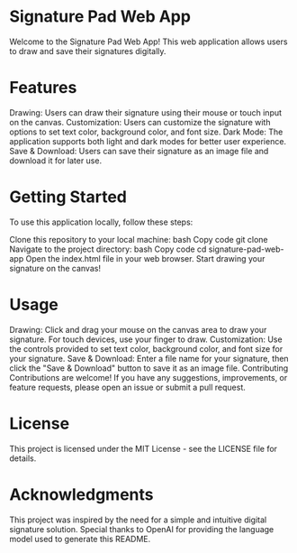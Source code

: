 
# Signature Pad Web App
Welcome to the Signature Pad Web App! This web application allows users to draw and save their signatures digitally.

# Features
Drawing: Users can draw their signature using their mouse or touch input on the canvas.
Customization: Users can customize the signature with options to set text color, background color, and font size.
Dark Mode: The application supports both light and dark modes for better user experience.
Save & Download: Users can save their signature as an image file and download it for later use.

# Getting Started
To use this application locally, follow these steps:

Clone this repository to your local machine:
bash
Copy code
git clone <repository-url>
Navigate to the project directory:
bash
Copy code
cd signature-pad-web-app
Open the index.html file in your web browser.
Start drawing your signature on the canvas!

# Usage
Drawing: Click and drag your mouse on the canvas area to draw your signature. For touch devices, use your finger to draw.
Customization: Use the controls provided to set text color, background color, and font size for your signature.
Save & Download: Enter a file name for your signature, then click the "Save & Download" button to save it as an image file.
Contributing
Contributions are welcome! If you have any suggestions, improvements, or feature requests, please open an issue or submit a pull request.

# License
This project is licensed under the MIT License - see the LICENSE file for details.

# Acknowledgments
This project was inspired by the need for a simple and intuitive digital signature solution.
Special thanks to OpenAI for providing the language model used to generate this README.

